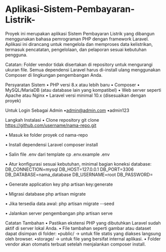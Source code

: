 # Aplikasi-Sistem-Pembayaran-Listrik-
Proyek ini merupakan aplikasi Sistem Pembayaran Listrik yang dibangun menggunakan bahasa pemrograman PHP dengan framework Laravel.
Aplikasi ini dirancang untuk mengelola dan memproses data kelistrikan, termasuk pencatatan, pengelolaan, dan pelaporan sesuai kebutuhan pengguna.

Catatan: Folder vendor tidak disertakan di repository untuk mengurangi ukuran file. Semua dependensi Laravel harus di-install ulang menggunakan Composer di lingkungan pengembangan Anda.

Persyaratan Sistem
• PHP versi 8.x atau lebih baru
• Composer
• MySQL/MariaDB (atau database lain yang kompatibel)
• Web server seperti Apache atau Nginx
• Laravel versi minimal 10.x (disesuaikan dengan proyek)

Untuk Login Sebagai Admin
•admin@admin.com
•admin123

Langkah Instalasi
• Clone repository
git clone https://github.com/username/nama-repo.git

• Masuk ke folder proyek
cd nama-repo

• Install dependensi Laravel
composer install

• Salin file .env dari template
cp .env.example .env

• Atur konfigurasi sesuai kebutuhan, minimal bagian koneksi database:
DB_CONNECTION=mysql
DB_HOST=127.0.0.1
DB_PORT=3306
DB_DATABASE=nama_database
DB_USERNAME=root
DB_PASSWORD=

• Generate application key
php artisan key:generate

• Migrasi database
php artisan migrate

• Jika tersedia data awal:
php artisan migrate --seed

• Jalankan server pengembangan
php artisan serve

Catatan Tambahan
• Pastikan ekstensi PHP yang dibutuhkan Laravel sudah aktif di server lokal Anda.
• File tambahan seperti gambar atau dataset dapat disimpan di folder:
    •public/ → untuk file statis yang diakses langsung oleh browser.
    •storage/ → untuk file yang bersifat internal aplikasi.
• Folder vendor akan otomatis terbuat setelah menjalankan composer install.
